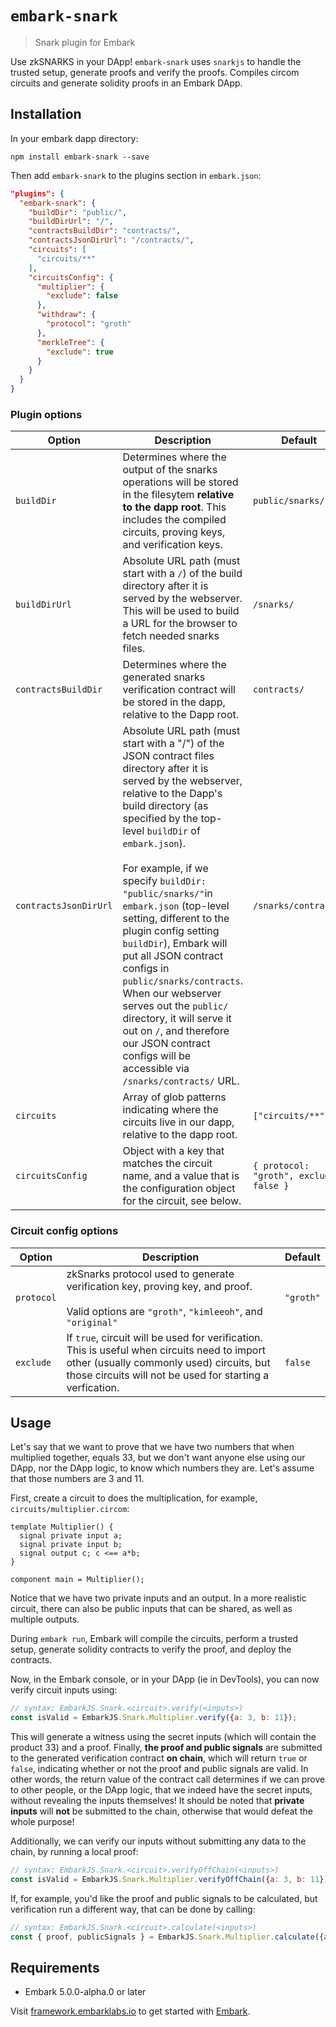 # `embark-snark`

> Snark plugin for Embark

Use zkSNARKS in your DApp!
`embark-snark` uses `snarkjs` to handle the trusted setup, generate proofs and verify the proofs.
Compiles circom circuits and generate solidity proofs in an Embark DApp.

## Installation

In your embark dapp directory:

```
npm install embark-snark --save
```

Then add `embark-snark` to the plugins section in `embark.json`:

```json
"plugins": {
  "embark-snark": {
    "buildDir": "public/",
    "buildDirUrl": "/",
    "contractsBuildDir": "contracts/",
    "contractsJsonDirUrl": "/contracts/",
    "circuits": [
      "circuits/**"
    ],
    "circuitsConfig": {
      "multiplier": {
        "exclude": false
      },
      "withdraw": {
        "protocol": "groth"
      },
      "merkleTree": {
        "exclude": true
      }
    }
  }
}
```
### Plugin options
|Option|Description|Default|
|---|---|---|
|`buildDir`|Determines where the output of the snarks operations will be stored in the filesytem **relative to the dapp root**. This includes the compiled circuits, proving keys, and verification keys.|`public/snarks/`|
|`buildDirUrl`|Absolute URL path (must start with a `/`) of the build directory after it is served by the webserver. This will be used to build a URL for the browser to fetch needed snarks files.|`/snarks/`|
|`contractsBuildDir`|Determines where the generated snarks verification contract will be stored in the dapp, relative to the Dapp root.|`contracts/`|
|`contractsJsonDirUrl`|Absolute URL path (must start with a "/") of the JSON contract files directory after it is served by the webserver, relative to the Dapp's build directory (as specified by the top-level `buildDir` of `embark.json`).<br><br>For example, if we specify `buildDir: "public/snarks/"`in `embark.json` (top-level setting, different to the plugin config setting `buildDir`), Embark will put all JSON contract configs in `public/snarks/contracts`. When our webserver serves out the `public/` directory, it will serve it out on `/`, and therefore our JSON contract configs will be accessible via `/snarks/contracts/` URL.|`/snarks/contracts/`|
|`circuits`|Array of glob patterns indicating where the circuits live in our dapp, relative to the dapp root.|`["circuits/**"]`|
|`circuitsConfig`|Object with a key that matches the circuit name, and a value that is the configuration object for the circuit, see below.|`{ protocol: "groth", exclude: false }`|

### Circuit config options

|Option|Description|Default|
|---|---|---|
|`protocol`|zkSnarks protocol used to generate verification key, proving key, and proof.<br><br>Valid options are `"groth"`, `"kimleeoh"`, and `"original"`|`"groth"`|
|`exclude`|If `true`, circuit will be used for verification. This is useful when circuits need to import other (usually commonly used) circuits, but those circuits will not be used for starting a verfication.|`false`| 

## Usage

Let's say that we want to prove that we have two numbers that when multiplied together, equals 33, but we don't want anyone else using our DApp, nor the DApp logic, to know which numbers they are. Let's assume that those numbers are 3 and 11. 

First, create a circuit to does the multiplication, for example,
`circuits/multiplier.circom`:

```
template Multiplier() {
  signal private input a;
  signal private input b;
  signal output c; c <== a*b;
}

component main = Multiplier();
```
Notice that we have two private inputs and an output. In a more realistic circuit, there can also be public inputs that can be shared, as well as multiple outputs.

During `embark run`, Embark will compile the circuits, perform a trusted setup, generate solidity contracts to verify the proof, and deploy the contracts.

Now, in the Embark console, or in your DApp (ie in DevTools), you can now verify circuit inputs using:
```javascript
// syntax: EmbarkJS.Snark.<circuit>.verify(<inputs>)
const isValid = EmbarkJS.Snark.Multiplier.verify({a: 3, b: 11});
```

This will generate a witness using the secret inputs (which will contain the product 33) and a proof. Finally, **the proof and public signals** are submitted to the generated verification contract **on chain**, which will return `true` or `false`, indicating whether or not the proof and public signals are valid. In other words, the return value of the contract call determines if we can prove to other people, or the DApp logic, that we indeed have the secret inputs, without revealing the inputs themselves! It should be noted that **private inputs** will **not** be submitted to the chain, otherwise that would defeat the whole purpose!

Additionally, we can verify our inputs without submitting any data to the chain, by running a local proof:
```javascript
// syntax: EmbarkJS.Snark.<circuit>.verifyOffChain(<inputs>)
const isValid = EmbarkJS.Snark.Multiplier.verifyOffChain({a: 3, b: 11});
```

If, for example, you'd like the proof and public signals to be calculated, but verification run a different way, that can be done by calling:
```javascript
// syntax: EmbarkJS.Snark.<circuit>.calculate(<inputs>)
const { proof, publicSignals } = EmbarkJS.Snark.Multiplier.calculate({a: 3, b: 11});
```

## Requirements

- Embark 5.0.0-alpha.0 or later

Visit [framework.embarklabs.io](https://framework.embarklabs.io/) to get started with
[Embark](https://github.com/embarklabs/embark).

